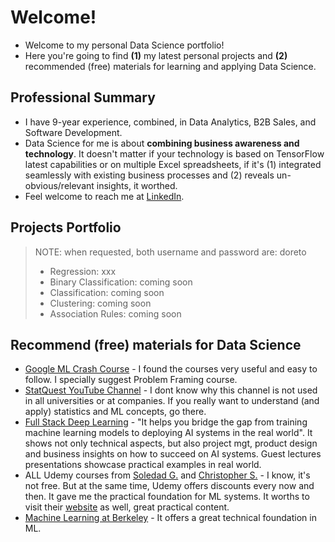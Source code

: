 # Welcome!

* Welcome to my personal Data Science portfolio!
* Here you're going to find **(1)** my latest personal projects and **(2)** recommended (free) materials for learning and applying Data Science.

## Professional Summary
* I have 9-year experience, combined, in Data Analytics, B2B Sales, and Software Development.
* Data Science for me is about **combining business awareness and technology**. It doesn't matter if your technology is based on TensorFlow latest capabilities or on multiple Excel spreadsheets, if it's (1) integrated seamlessly with existing business processes and (2) reveals un-obvious/relevant insights, it worthed. 
* Feel welcome to reach me at [LinkedIn](https://www.linkedin.com/in/fernandodoreto/).

## Projects Portfolio
> NOTE: when requested, both username and password are: doreto
> * Regression: xxx
> * Binary Classification: coming soon 
> * Classification: coming soon
> * Clustering: coming soon 
> * Association Rules: coming soon

## Recommend (free) materials for Data Science
* [Google ML Crash Course](https://developers.google.com/machine-learning/crash-course) - I found the courses very useful and easy to follow. I specially suggest Problem Framing course.
* [StatQuest YouTube Channel](https://www.youtube.com/channel/UCtYLUTtgS3k1Fg4y5tAhLbw) - I dont know why this channel is not used in all universities or at companies. If you really want to understand (and apply) statistics and ML concepts, go there.
* [Full Stack Deep Learning](https://course.fullstackdeeplearning.com/) - "It helps you bridge the gap from training machine learning models to deploying AI systems in the real world". It shows not only technical aspects, but also project mgt, product design and business insights on how to succeed on AI systems. Guest lectures presentations showcase practical examples in real world.
* ALL Udemy courses from [Soledad G.](https://www.udemy.com/user/soledad-galli/) and [Christopher S.](https://www.udemy.com/user/christopher-samiullah/) - I know, it's not free. But at the same time, Udemy offers discounts every now and then. It gave me the practical foundation for ML systems. It worths to visit their [website](https://www.trainindata.com/) as well, great practical content. 
* [Machine Learning at Berkeley](https://ml.berkeley.edu/blog/tag/crash-course) - It offers a great technical foundation in ML.
